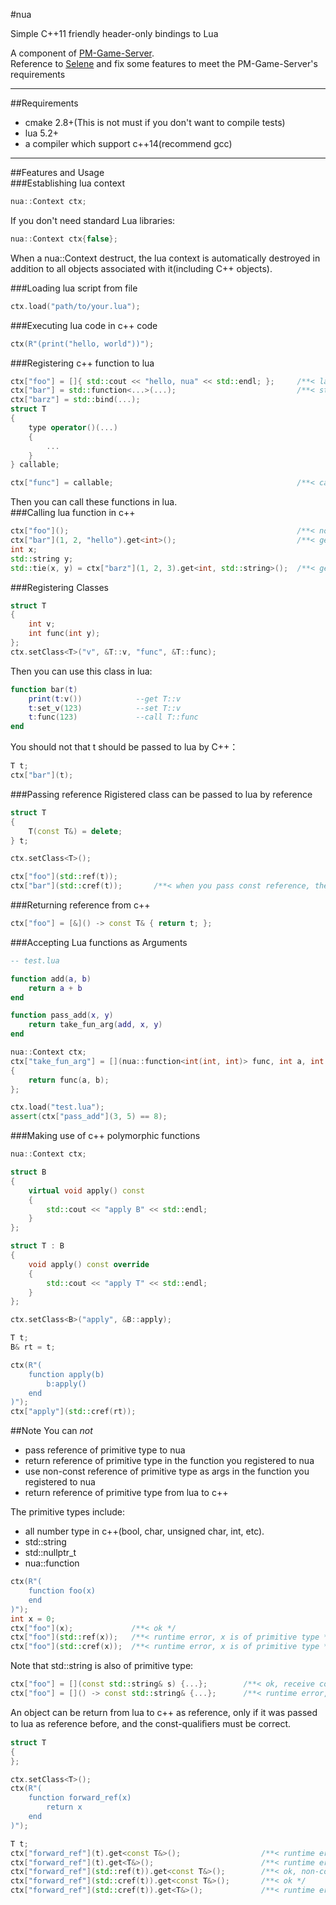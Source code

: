 #nua

Simple C++11 friendly header-only bindings to Lua  

A component of [PM-Game-Server](https://github.com/lucklove/PM-Game-Server).   
Reference to [Selene](https://github.com/jeremyong/Selene) and fix some features to meet the PM-Game-Server's requirements   

---

##Requirements
- cmake 2.8+(This is not must if you don't want to compile tests)  
- lua 5.2+
- a compiler which support c++14(recommend gcc)  

---

##Features and Usage  
###Establishing lua context  
```c++
nua::Context ctx;
```
If you don't need standard Lua libraries:  
```c++
nua::Context ctx{false};
```
When a nua::Context destruct, the lua context is automatically destroyed in addition to all objects associated with it(including C++ objects). 

###Loading lua script from file  
```c++
ctx.load("path/to/your.lua");
```

###Executing lua code in c++ code    
```c++
ctx(R"(print("hello, world"))");
```

###Registering c++ function to lua  
``` c++
ctx["foo"] = []{ std::cout << "hello, nua" << std::endl; };     /**< lambda */
ctx["bar"] = std::function<...>(...);                           /**< stl function */
ctx["barz"] = std::bind(...);                                    
struct T
{
    type operator()(...)
    {
        ...
    }
} callable;

ctx["func"] = callable;                                         /**< callable object */
```  
Then you can call these functions in lua.    
###Calling lua function in c++  
```c++
ctx["foo"]();                                                   /**< no return, no parameter */
ctx["bar"](1, 2, "hello").get<int>();                           /**< get return value with type of int */
int x;
std::string y;
std::tie(x, y) = ctx["barz"](1, 2, 3).get<int, std::string>();  /**< get more than one return value */
```

###Registering Classes  
```c++
struct T
{
    int v;
    int func(int y);
};
ctx.setClass<T>("v", &T::v, "func", &T::func);
```
Then you can use this class in lua:
```lua
function bar(t)
    print(t:v())            --get T::v
    t:set_v(123)            --set T::v
    t:func(123)             --call T::func
end
```
You should not that t should be passed to lua by C++：  
```c++
T t;
ctx["bar"](t);
```

###Passing reference
Rigistered class can be passed to lua by reference  
```c++
struct T
{
    T(const T&) = delete;
} t;

ctx.setClass<T>();

ctx["foo"](std::ref(t));
ctx["bar"](std::cref(t));       /**< when you pass const reference, the set_xxx functions will be omited as well as non-const member function */
```

###Returning reference from c++  
```c++
ctx["foo"] = [&]() -> const T& { return t; };
```

###Accepting Lua functions as Arguments  
```lua
-- test.lua

function add(a, b)
    return a + b 
end

function pass_add(x, y)
    return take_fun_arg(add, x, y)
end
```

```c++
nua::Context ctx;
ctx["take_fun_arg"] = [](nua::function<int(int, int)> func, int a, int b)
{
    return func(a, b); 
};

ctx.load("test.lua");
assert(ctx["pass_add"](3, 5) == 8);
```

###Making use of c++ polymorphic functions  
```c++
nua::Context ctx;

struct B
{
    virtual void apply() const
    {
        std::cout << "apply B" << std::endl;
    }
};

struct T : B
{
    void apply() const override
    {
        std::cout << "apply T" << std::endl;
    }
};

ctx.setClass<B>("apply", &B::apply);

T t;
B& rt = t;

ctx(R"(
    function apply(b)
        b:apply()
    end
)");
ctx["apply"](std::cref(rt));
```

##Note
You can *not* 
- pass reference of primitive type to nua
- return reference of primitive type in the function you registered to nua
- use non-const reference of primitive type as args in the function you registered to nua
- return reference of primitive type from lua to c++  
  
The primitive types include:
- all number type in c++(bool, char, unsigned char, int, etc).
- std::string
- std::nullptr_t
- nua::function  
  
```c++
ctx(R"(
    function foo(x)
    end 
)");
int x = 0;
ctx["foo"](x);             /**< ok */  
ctx["foo"](std::ref(x));   /**< runtime error, x is of primitive type */  
ctx["foo"](std::cref(x));  /**< runtime error, x is of primitive type */  
```
  
Note that std::string is also of primitive type:
```c++
ctx["foo"] = [](const std::string& s) {...};        /**< ok, receive const reference of primitive type */  
ctx["foo"] = []() -> const std::string& {...};      /**< runtime error, return reference of primitive type */  
```
  
An object can be return from lua to c++ as reference, only if it was passed to lua as reference before, and the const-qualiﬁers must be correct.  
  
```c++
struct T
{
};

ctx.setClass<T>();
ctx(R"(
    function forward_ref(x)
        return x
    end
)");

T t;
ctx["forward_ref"](t).get<const T&>();                  /**< runtime error, expect a reference of a non-reference object */
ctx["forward_ref"](t).get<T&>();                        /**< runtime error, expect a reference of a non-reference object */
ctx["forward_ref"](std::ref(t)).get<const T&>();        /**< ok, non-const reference can be translate to its' const version */
ctx["forward_ref"](std::cref(t)).get<const T&>();       /**< ok */
ctx["forward_ref"](std::cref(t)).get<T&>();             /**< runtime error, const reference can't be translate to non-const one */
```
